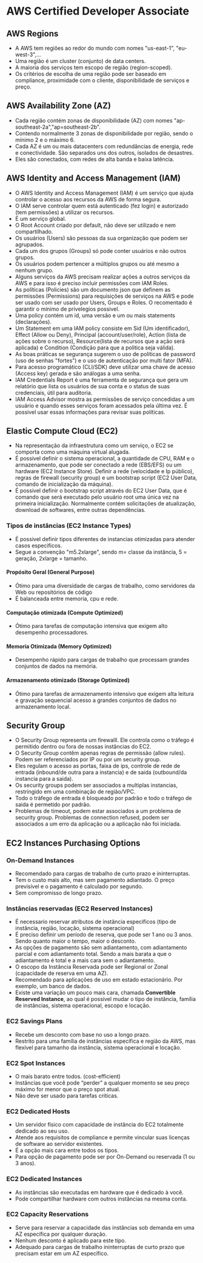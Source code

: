 # AWS Certified Developer Associate
## AWS Regions
* A AWS tem regiões ao redor do mundo com nomes "us-east-1", "eu-west-3",...
* Uma região é um cluster (conjunto) de data centers.
* A maioria dos serviços tem escopo de região (region-scoped).
* Os critérios de escolha de uma região pode ser baseado em compliance, proximidade com o cliente, disponibilidade de serviços e preço.
## AWS Availability Zone (AZ)
* Cada região contém zonas de disponibilidade (AZ) com nomes "ap-southeast-2a","ap=southeast-2b".
* Contendo normalmente 3 zonas de disponibilidade por região, sendo o mínimo 2 e o máximo 6.
* Cada AZ é um ou mais datacenters com redundâncias de energia, rede e conectividade. São separados uns dos outros, isolados de desastres.
* Eles são conectados, com redes de alta banda e baixa latência.
## AWS Identity and Access Management (IAM)
* O AWS Identity and Access Management (IAM) é um serviço que ajuda controlar o acesso aos recursos da AWS de forma segura. 
* O IAM serve controlar quem está autenticado (fez login) e autorizado (tem permissões) a utilizar os recursos.
* É um serviço global.
* O Root Account criado por default, não deve ser utilizado e nem compartilhado.
* Os usuários (Users) são pessoas da sua organização que podem ser agrupados. 
* Cada um dos grupos (Groups) só pode conter usuários e não outros grupos.
* Os usuários podem pertencer a múltiplos grupos ou até mesmo a nenhum grupo.
* Alguns serviços da AWS precisam realizar ações a outros serviços da AWS e para isso é preciso incluir permissões com IAM Roles.
* As políticas (Policies) são um documento json que definem as permissões (Permissions) para requisições de serviços na AWS e pode ser usado com ser usado por Users, Groups e Roles. O recomentado é garantir o mínimo de privelegios possivel.
* Uma policy contém um id, uma versão e um ou mais statements (declarações).
* Um Statement em uma IAM policy consiste em Sid (Um identificador), Effect (Allow ou Deny), Principal (account/user/role), Action (lista de ações sobre o recurso), Resource(lista de recursos que a ação será aplicada) e Condition (Condição para que a politica seja válida).
* As boas práticas se segurança sugerem o uso de políticas de password (uso de senhas "fortes") e o uso de autenticação por multi fator (MFA).
* Para acesso programático (CLI/SDK) deve utilizar uma chave de acesso (Access key) gerada e são análogas a uma senha.
* IAM Credentials Report é uma ferramenta de segurança que gera um relatório que lista os usuários de sua conta e o status de suas credenciais, útil para auditoria.
* IAM Access Advisor mostra as permissões de serviço concedidas a um usuário e quando esses serviços foram acessados pela última vez. É possivel usar essas informações para revisar suas políticas.
## Elastic Compute Cloud (EC2)
* Na representação da infraestrutura como um serviço, o EC2 se comporta como uma máquina virtual alugada.
* É possivel definir o sistema operacional, a quantidade de CPU, RAM e o armazenamento, que pode ser conectado a rede (EBS/EFS) ou um hardware (EC2 Instance Store). Definir a rede (velocidade e Ip público), regras de firewall (security group) e um bootstrap script (EC2 User Data, comando de inicialização da máquina).
* É possivel definir o bootstrap script através do EC2 User Data, que é comando que será executado pelo usuário root uma única vez na primeira inicialização. Normalmente contém solicitações de atualização, download de softwares, entre outras dependências.
### Tipos de instâncias (EC2 Instance Types)
* É possivel definir tipos diferentes de instancias otimizadas para atender casos especificos.
* Segue a convenção "m5.2xlarge", sendo m= classe da instância, 5 = geração, 2xlarge = tamanho.
#### Propósito Geral (General Purpose)
* Ótimo para uma diversidade de cargas de trabalho, como servidores da Web ou repositórios de código
* É balanceada entre memoria, cpu e rede.
#### Computação otimizada (Compute Optimized)
* Ótimo para tarefas de computação intensiva que exigem alto desempenho processadores.
#### Memoria Otimizada (Memory Optimized)
* Desempenho rápido para cargas de trabalho que processam grandes conjuntos de dados na memória.
#### Armazenamento otimizado (Storage Optimized)
* Ótimo para tarefas de armazenamento intensivo que exigem alta leitura e gravação sequencial acesso a grandes conjuntos de dados no armazenamento local.
## Security Group
* O Security Group representa um firewalll. Ele controla como o tráfego é permitido dentro ou fora de nossas instâncias do EC2.
* O Security Group contêm apenas regras de permissão (allow rules). Podem ser referenciados por IP ou por um security group.
* Eles regulam o acesso as portas, faixa de ips, controle de rede de entrada (inbound/de outra para a instancia) e de saida (outbound/da instancia para a saida).
* Os security groups podem ser associados a multiplas instancias, restringido em uma combinação de região/VPC.
* Todo o tráfego de entrada é bloqueado por padrão e todo o tráfego de saida é permetido por padrão.
* Problemas de timeout, podem estar associados a um problema de security group. Problemas de connection refused, podem ser associados a um erro da aplicação ou a aplicação não foi iniciada.
## EC2 Instances Purchasing Options
### On-Demand Instances
* Recomendado para cargas de trabalho de curto prazo e ininterruptas. 
* Tem o custo mais alto, mas sem pagamento adiantado. O preço previsível e o pagamento é calculado por segundo.
* Sem compromisso de longo prazo.
### Instâncias reservadas (EC2 Reserved Instances)
* É necessario reservar atributos de instância específicos (tipo de instância, região, locação, sistema operacional)
* É preciso definir um período de reserva, que pode ser 1 ano ou 3 anos. Sendo quanto maior o tempo, maior o desconto.
* As opções de pagamento são sem adiantamento, com adiantamento parcial e com adiantamento total. Sendo a mais barata a que o adiantamento é total e a mais cara sem o adiantamento.
* O escopo da Instância Reservada pode ser Regional or Zonal (capacidade de reserva em uma AZ).
* Recomendado para aplicações de uso em estado estacionário. Por exemplo, um banco de dados.
* Existe uma variação um pouco mais cara, chamada **Convertible Reserved Instance**, ao qual é possivel mudar o tipo de instância, família de instâncias, sistema operacional, escopo e locação.
### EC2 Savings Plans
* Recebe um desconto com base no uso a longo prazo.
* Restrito para uma família de instâncias específica e região da AWS, mas flexível para tamanho da instância, sistema operacional  e locação.
### EC2 Spot Instances
* O mais barato entre todos. (cost-efficient)
* Instâncias que você pode “perder” a qualquer momento se seu preço máximo for menor que o preço spot atual.
* Não deve ser usado para tarefas criticas.
### EC2 Dedicated Hosts
* Um servidor físico com capacidade de instância do EC2 totalmente dedicado ao seu uso.
* Atende aos requisitos de compliance e permite vincular suas licenças de software ao servidor existentes.
* É a opção mais cara entre todos os tipos.
* Para opção de pagamento pode ser por On-Demand ou reservada (1 ou 3 anos).
### EC2 Dedicated Instances
* As instâncias são executadas em hardware que é dedicado à você.
* Pode compartilhar hardware com outros instâncias na mesma conta.
### EC2 Capacity Reservations
* Serve para reservar a capacidade das instâncias sob demanda em uma AZ específica por qualquer duração.
* Nenhum desconto é aplicado para este tipo.
* Adequado para cargas de trabalho ininterruptas de curto prazo que precisam estar em um AZ específico.
